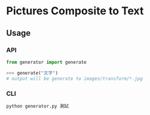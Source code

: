 # Pictures Composite to Text

## Usage

### API

```python
from generator import generate

>>> generate("文字")
# output will be generate to images/transform/*.jpg
```

### CLI

```bash
python generator.py 測試
```
